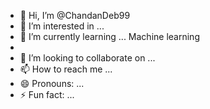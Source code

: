- 👋 Hi, I’m @ChandanDeb99
- 👀 I’m interested in ...
- 🌱 I’m currently learning ... Machine learning
- 
- 💞️ I’m looking to collaborate on ...
- 📫 How to reach me ...
- 😄 Pronouns: ...
- ⚡ Fun fact: ...

<!---
ChandanDeb99/ChandanDeb99 is a ✨ special ✨ repository because its `README.md` (this file) appears on your GitHub profile.
You can click the Preview link to take a look at your changes.
--->
